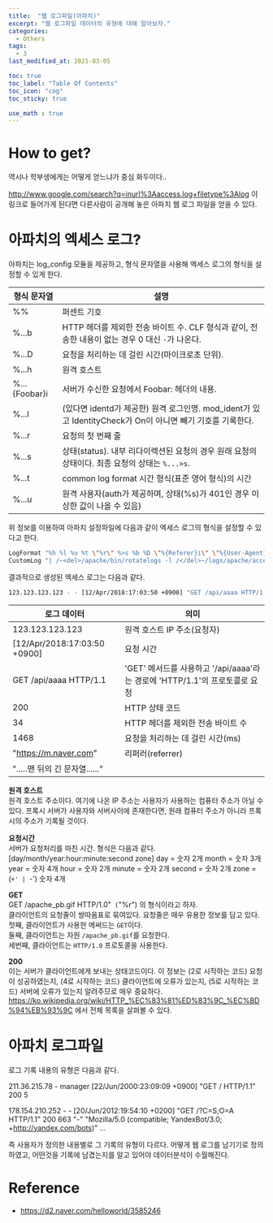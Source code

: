 ```yaml
---
title:  "웹 로그파일(아파치)"
excerpt: "웹 로그파일 데이터의 유형에 대해 알아보자."
categories:
  - Others
tags:
  - 3
last_modified_at: 2021-03-05

toc: true
toc_label: "Table Of Contents"
toc_icon: "cog"
toc_sticky: true

use_math : true
---
```






# How to get?

역시나 학부생에게는 어떻게 얻느냐가 중심 화두이다.. 

<http://www.google.com/search?q=inurl%3Aaccess.log+filetype%3Alog> 이 링크로 들어가게 된다면 다른사람이 공개해 놓은 아파치 웹 로그 파일을 얻을 수 있다.



# 아파치의 엑세스 로그?

아파치는 log_config 모듈을 제공하고, 형식 문자열을 사용해 엑세스 로그의 형식을 설정할 수 있게 한다. 

| 형식 문자열   | 설명                                                         |
| ------------- | ------------------------------------------------------------ |
| %%            | 퍼센트 기호                                                  |
| %...b         | HTTP 헤더를 제외한 전송 바이트 수. CLF 형식과 같이, 전송한 내용이 없는 경우 0 대신 `-`가 나온다. |
| %...D         | 요청을 처리하는 데 걸린 시간(마이크로초 단위).               |
| %...h         | 원격 호스트                                                  |
| %...{Foobar}i | 서버가 수신한 요청에서 Foobar: 헤더의 내용.                  |
| %...l         | (있다면 identd가 제공한) 원격 로그인명. mod_ident가 있고 IdentityCheck가 On이 아니면 빼기 기호를 기록한다. |
| %...r         | 요청의 첫 번째 줄                                            |
| %...s         | 상태(status). 내부 리다이렉션된 요청의 경우 원래 요청의 상태이다. 최종 요청의 상태는 `%...>s`. |
| %...t         | common log format 시간 형식(표준 영어 형식)의 시간           |
| %...u         | 원격 사용자(auth가 제공하며, 상태(%s)가 401인 경우 이상한 값이 나올 수 있음) |

위 정보를 이용하여 아파치 설정파일에 다음과 같이 엑세스 로그의 형식을 설정할 수 있다고 한다.

```sh
LogFormat "%h %l %u %t \"%r\" %>s %b %D \"%{Referer}i\" \"%{User-Agent}i\"" combined  
CustomLog "| /~<del>/apache/bin/rotatelogs -l /</del>~/logs/apache/access.log.%Y%m%d 86400" combined env=!nolog-request  
```

결과적으로 생성된 엑세스 로그는 다음과 같다.

```sh
123.123.123.123 - - [12/Apr/2018:17:03:50 +0900] "GET /api/aaaa HTTP/1.1" 200 34 1468 "https://m.naver.com" "Mozilla/5.0 (iPhone; CPU iPhone OS 11_3 like Mac OS X) AppleWebKit/605.1.15 (KHTML, like Gecko) Mobile/15E216 NAVER(inapp; search; 580; 8.6.3; 7)"  
```



| 로그 데이터                    | 의미                                                         |
| ------------------------------ | ------------------------------------------------------------ |
| 123.123.123.123                | 원격 호스트 IP 주소(요청자)                                  |
| [12/Apr/2018:17:03:50 +0900]   | 요청 시간                                                    |
| GET /api/aaaa HTTP/1.1         | 'GET' 메서드를 사용하고 '/api/aaaa'라는 경로에 'HTTP/1.1'의 프로토콜로 요청 |
| 200                            | HTTP 상태 코드                                               |
| 34                             | HTTP 헤더를 제외한 전송 바이트 수                            |
| 1468                           | 요청을 처리하는 데 걸린 시간(ms)                             |
| "https://m.naver.com"          | 리퍼러(referrer)                                             |
| ".....맨 뒤의 긴 문자열......" |                                                              |

**원격 호스트** <br>원격 호스트 주소이다. 여기에 나온 IP 주소는 사용자가 사용하는 컴퓨터 주소가 아닐 수 있다. 프록시 서버가 사용자와 서버사이에 존재한다면, 원래 컴퓨터 주소가 아니라 프록시의 주소가 기록될 것이다.

**요청시간**<br>서버가 요청처리를 마친 시간. 형식은 다음과 같다.
[day/month/year:hour:minute:second zone] 
day = 숫자 2개 month = 숫자 3개 year = 숫자 4개 hour = 숫자 2개 minute = 숫자 2개 second = 숫자 2개 zone = (`+' | `-') 숫자 4개

**GET**<br>GET /apache_pb.gif HTTP/1.0"` (`\"%r\") 의 형식이라고 하자.<br>
클라이언트의 요청줄이 쌍따옴표로 묶여있다. 요청줄은 매우 유용한 정보를 담고 있다. <br>첫째, 클라이언트가 사용한 메써드는 `GET`이다.<br>둘째, 클라이언트는 자원 `/apache_pb.gif`를 요청한다. <Br>세번째, 클라이언트는 `HTTP/1.0` 프로토콜을 사용한다. 

**200**<br>
이는 서버가 클라이언트에게 보내는 상태코드이다. 이 정보는 (2로 시작하는 코드) 요청이 성공하였는지, (4로 시작하는 코드) 클라이언트에 오류가 있는지, (5로 시작하는 코드) 서버에 오류가 있는지 알려주므로 매우 중요하다. <br><https://ko.wikipedia.org/wiki/HTTP_%EC%83%81%ED%83%9C_%EC%BD%94%EB%93%9C> 에서 전체 목록을 살펴볼 수 있다. 



# 아파치 로그파일

로그 기록 내용의 유형은 다음과 같다. 

211.36.215.78 -  manager [22/Jun/2000:23:09:09 +0900] "GET / HTTP/1.1" 200 5

178.154.210.252 - - [20/Jun/2012:19:54:10 +0200] "GET /?C=S;O=A HTTP/1.1" 200 663 "-" "Mozilla/5.0 (compatible; YandexBot/3.0; +http://yandex.com/bots)"   ...

즉 사용자가 정의한 내용별로 그 기록의 유형이 다르다. 어떻게 웹 로그를 남기기로 정의하였고, 어떤것을 기록에 남겼는지를 알고 있어야 데이터분석이 수월해진다. 

# Reference

- https://d2.naver.com/helloworld/3585246

  